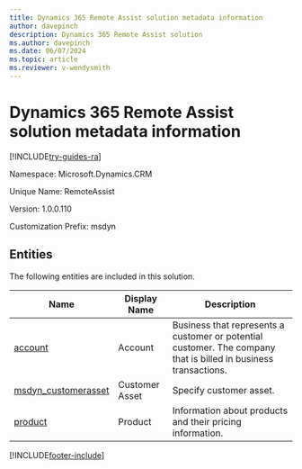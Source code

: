 ```yaml
---
title: Dynamics 365 Remote Assist solution metadata information
author: davepinch
description: Dynamics 365 Remote Assist solution
ms.author: davepinch
ms.date: 06/07/2024
ms.topic: article
ms.reviewer: v-wendysmith
---
```


# Dynamics 365 Remote Assist solution metadata information

[!INCLUDE[try-guides-ra](../includes/try-guides-ra.md)]

Namespace: Microsoft.Dynamics.CRM

Unique Name: RemoteAssist

Version: 1.0.0.110

Customization Prefix: msdyn

## Entities

The following entities are included in this solution.

|Name|Display Name|Description|
|----------|-----------|------------|
|[account](/dynamics365/customerengagement/on-premises/developer/entities/account)|Account|Business that represents a customer or potential customer. The company that is billed in business transactions.|
|[msdyn_customerasset](msdyn_customerasset.md)|Customer Asset|Specify customer asset.|
|[product](/dynamics365/customerengagement/on-premises/developer/entities/product)|Product|Information about products and their pricing information.|

[!INCLUDE[footer-include](../includes/footer-banner.md)]
